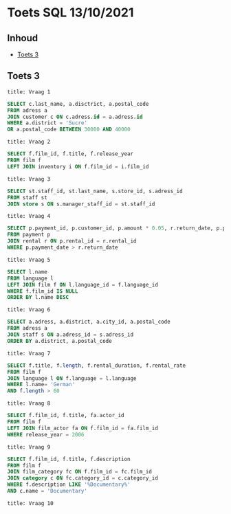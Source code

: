 # Toets SQL 13/10/2021

## Inhoud

- [Toets 3](#Toets%203)

## Toets 3

```ad-quote
title: Vraag 1

```

```sql
SELECT c.last_name, a.disctrict, a.postal_code
FROM adress a
JOIN customer c ON c.adress.id = a.adress.id
WHERE a.district = 'Sucre'
OR a.postal_code BETWEEN 30000 AND 40000
```

```ad-quote
title: Vraag 2

```

```sql
SELECT f.film_id, f.title, f.release_year
FROM film f 
LEFT JOIN inventory i ON f.film_id = i.film_id
```

```ad-quote
title: Vraag 3

```

```sql
SELECT st.staff_id, st.last_name, s.store_id, s.adress_id
FROM staff st
JOIN store s ON s.manager_staff_id = st.staff_id
```

```ad-quote
title: Vraag 4

```

```sql
SELECT p.payment_id, p.customer_id, p.amount * 0.05, r.return_date, p.payment_date
FROM payment p
JOIN rental r ON p.rental_id = r.rental_id
WHERE p.payment_date > r.return_date
```

```ad-quote
title: Vraag 5

```

```sql
SELECT l.name
FROM language l
LEFT JOIN film f ON l.language_id = f.language_id
WHERE f.film_id IS NULL
ORDER BY l.name DESC
```

```ad-quote
title: Vraag 6

```

```sql
SELECT a.adress, a.district, a.city_id, a.postal_code
FROM adress a
JOIN staff s ON a.adress_id = s.adress_id
ORDER BY a.district, a.postal_code
```

```ad-quote
title: Vraag 7

```

```sql
SELECT f.title, f.length, f.rental_duration, f.rental_rate
FROM film f
JOIN language l ON f.language = l.language
WHERE l.name= 'German'
AND f.length > 60
```

```ad-quote
title: Vraag 8

```

```sql
SELECT f.film_id, f.title, fa.actor_id
FROM film f
LEFT JOIN film_actor fa ON f.film_id = fa.film_id
WHERE release_year = 2006
```

```ad-quote
title: Vraag 9
```

```sql
SELECT f.film_id, f.title, f.description
FROM film f
JOIN film_category fc ON f.film_id = fc.film_id
JOIN category c ON fc.category_id = c.category_id
WHERE f.description LIKE '%Documentary%'
AND c.name = 'Documentary'
```

```ad-quote
title: Vraag 10

```

```sql

```